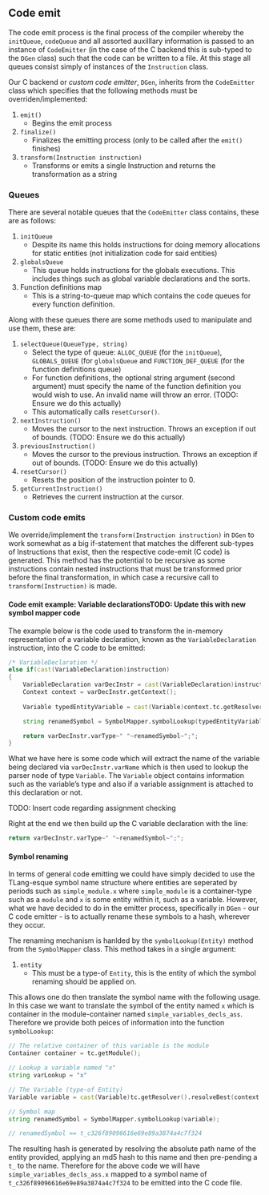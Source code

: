 ## Code emit

The code emit process is the final process of the compiler whereby the
`initQueue`, `codeQueue` and all assorted auxilllary information is
passed to an instance of `CodeEmitter` (in the case of the C backend
this is sub-typed to the `DGen` class) such that the code can be written
to a file. At this stage all queues consist simply of instances of the
`Instruction` class.

Our C backend or *custom code emitter*, `DGen`, inherits from the
`CodeEmitter` class which specifies that the following methods must be
overriden/implemented:

1.  `emit()`
    -   Begins the emit process
2.  `finalize()`
    -   Finalizes the emitting process (only to be called after the
        `emit()` finishes)
3.  `transform(Instruction instruction)`
    -   Transforms or emits a single Instruction and returns the
        transformation as a string

### Queues

There are several notable queues that the `CodeEmitter` class contains,
these are as follows:

1.  `initQueue`
    -   Despite its name this holds instructions for doing memory
        allocations for static entities (not initialization code for
        said entities)
2.  `globalsQueue`
    -   This queue holds instructions for the globals executions. This
        includes things such as global variable declarations and the
        sorts.
3.  Function definitions map
    -   This is a string-to-queue map which contains the code queues for
        every function definition.

Along with these queues there are some methods used to manipulate and
use them, these are:

1.  `selectQueue(QueueType, string)`
    -   Select the type of queue: `ALLOC_QUEUE` (for the `initQueue`),
        `GLOBALS_QUEUE` (for `globalsQueue` and `FUNCTION_DEF_QUEUE`
        (for the function definitions queue)
    -   For function definitions, the optional string argument (second
        argument) must specify the name of the function definition you
        would wish to use. An invalid name will throw an error. (TODO:
        Ensure we do this actually)
    -   This automatically calls `resetCursor()`.
2.  `nextInstruction()`
    -   Moves the cursor to the next instruction. Throws an exception if
        out of bounds. (TODO: Ensure we do this actually)
3.  `previousInstruction()`
    -   Moves the cursor to the previous instruction. Throws an
        exception if out of bounds. (TODO: Ensure we do this actually)
4.  `resetCursor()`
    -   Resets the position of the instruction pointer to 0.
5.  `getCurrentInstruction()`
    -   Retrieves the current instruction at the cursor.

### Custom code emits

We override/implement the `transform(Instruction instruction)` in `DGen`
to work somewhat as a big if-statement that matches the different
sub-types of Instructions that exist, then the respective code-emit (C
code) is generated. This method has the potential to be recursive as
some instructions contain nested instructions that must be transformed
prior before the final transformation, in which case a recursive call to
`transform(Instruction)` is made.

#### Code emit example: Variable declarationsTODO: Update this with new symbol mapper code

The example below is the code used to transform the in-memory
representation of a variable declaration, known as the
`VariableDeclaration` instruction, into the C code to be emitted:

``` d
/* VariableDeclaration */
else if(cast(VariableDeclaration)instruction)
{
    VariableDeclaration varDecInstr = cast(VariableDeclaration)instruction;
    Context context = varDecInstr.getContext();
    
    Variable typedEntityVariable = cast(Variable)context.tc.getResolver().resolveBest(context.getContainer(), varDecInstr.varName);

    string renamedSymbol = SymbolMapper.symbolLookup(typedEntityVariable);

    return varDecInstr.varType~" "~renamedSymbol~";";
}
```

What we have here is some code which will extract the name of the
variable being declared via `varDecInstr.varName` which is then used to
lookup the parser node of type `Variable`. The `Variable` object
contains information such as the variable’s type and also if a variable
assignment is attached to this declaration or not.

TODO: Insert code regarding assignment checking

Right at the end we then build up the C variable declaration with the
line:

``` d
return varDecInstr.varType~" "~renamedSymbol~";";
```

#### Symbol renaming

In terms of general code emitting we could have simply decided to use
the TLang-esque symbol name structure where entities are seperated by
periods such as `simple_module.x` where `simple_module` is a
container-type such as a `module` and `x` is some entity within it, such
as a variable. However, what we have decided to do in the emitter
process, specifically in `DGen` - our C code emitter - is to actually
rename these symbols to a hash, wherever they occur.

The renaming mechanism is hanlded by the `symbolLookup(Entity)` method
from the `SymbolMapper` class. This method takes in a single argument:

1.  `entity`
    -   This must be a type-of `Entity`, this is the entity of which the
        symbol renaming should be applied on.

This allows one do then translate the symbol name with the following
usage. In this case we want to translate the symbol of the entity named
`x` which is container in the module-container named
`simple_variables_decls_ass`. Therefore we provide both peices of
information into the function `symbolLookup`:

``` d
// The relative container of this variable is the module
Container container = tc.getModule();

// Lookup a variable named "x"
string varLookup = "x"

// The Variable (type-of Entity)
Variable variable = cast(Variable)tc.getResolver().resolveBest(context.getContainer(), varLookup);

// Symbol map
string renamedSymbol = SymbolMapper.symbolLookup(variable);

// renamedSymbol == t_c326f89096616e69e89a3874a4c7f324
```

The resulting hash is generated by resolving the absolute path name of
the entity provided, applying an md5 hash to this name and then
pre-pending a `t_` to the name. Therefore for the above code we will
have `simple_variables_decls_ass.x` mapped to a symbol name of
`t_c326f89096616e69e89a3874a4c7f324` to be emitted into the C code file.

